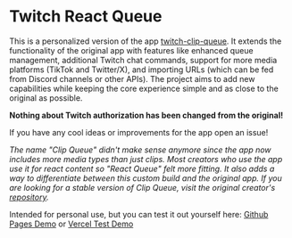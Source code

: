 # Twitch React Queue

This is a personalized version of the app [twitch-clip-queue](https://github.com/jakemiki/twitch-clip-queue). It extends the functionality of the original app with features like enhanced queue management, additional Twitch chat commands, support for more media platforms (TikTok and Twitter/X), and importing URLs (which can be fed from Discord channels or other APIs). The project aims to add new capabilities while keeping the core experience simple and as close to the original as possible.

**Nothing about Twitch authorization has been changed from the original!**

If you have any cool ideas or improvements for the app open an issue!

*The name "Clip Queue" didn't make sense anymore since the app now includes more media types than just clips. Most creators who use the app use it for react content so "React Queue" felt more fitting. It also adds a way to differentiate between this custom build and the original app. If you are looking for a stable version of Clip Queue, visit the original creator's [repository](https://github.com/jakemiki/twitch-clip-queue).*

Intended for personal use, but you can test it out yourself here:
[Github Pages Demo](https://enjoythefun.github.io/twitch-react-queue) or [Vercel Test Demo](https://etf-clip-q.vercel.app/)
